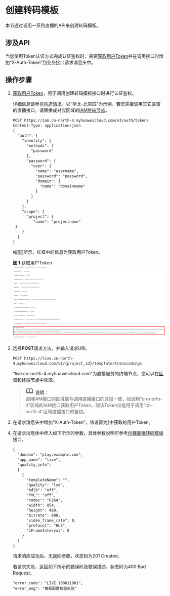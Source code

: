 # 创建转码模板<a name="live_03_0026"></a>

本节通过调用一系列直播的API来创建转码模板。

## 涉及API<a name="zh-cn_topic_0172500264_section872994"></a>

当您使用Token认证方式完成认证鉴权时，需要[获取用户Token](https://support.huaweicloud.com/api-iam/iam_30_0001.html)并在调用接口时增加“X-Auth-Token”到业务接口请求消息头中。

## 操作步骤<a name="zh-cn_topic_0172500264_section7856948"></a>

1.  <a name="zh-cn_topic_0172500264_li134912423710"></a>[获取用户Token](https://support.huaweicloud.com/api-iam/iam_30_0001.html)，用于调用创建转码模板接口时进行认证鉴权。

    详细信息请参见[构造请求](构造请求.md#topic_live_04_overview_100003)。以“华北-北京四”为示例，若您需要调用其它区域的直播接口，请替换成对应区域的[IAM终端节点](https://developer.huaweicloud.com/endpoint?IAM)。

    ```
    POST https://iam.cn-north-4.myhuaweicloud.com/v3/auth/tokens
    Content-Type: application/json
    {
      "auth": {
        "identity": {
          "methods": [
            "password"
          ],
          "password": {
            "user": {
              "name": "username", 
              "password": "password", 
              "domain": {
                "name": "domainname" 
              }
            }
          }
        },
        "scope": {
          "project": {
             "name": "projectname"      
     }
        }
      }
    }
    ```

    如[图1](#zh-cn_topic_0172500264_fig955023251511)所示，红框中的信息为获取用户Token。

    **图 1**  获取用户Token<a name="zh-cn_topic_0172500264_fig955023251511"></a>  
    ![](figures/获取用户Token.png "获取用户Token")

2.  选择**POST**请求方法，并输入请求URI。

    ```
    POST https://live.cn-north-4.myhuaweicloud.com/v1/{project_id}/template/transcodings
    ```

    “live.cn-north-4.myhuaweicloud.com”为直播服务的终端节点，您可以在[区域和终端节点](使用前必读.md#zh-cn_topic_0171442213_section98151621305)中获取。

    >![](public_sys-resources/icon-note.gif) **说明：**   
    >调用IAM接口的区域需与调用直播接口的区域一致，如调用“cn-north-4”区域的IAM接口获取用户Token，则该Token仅能用于调用“cn-north-4”区域直播接口的鉴权。  

3.  在请求消息头中增加“X-Auth-Token”，值设置为[1](#zh-cn_topic_0172500264_li134912423710)中获取的用户Token。
4.  在请求消息体中传入如下所示的参数，具体参数说明可参考[创建直播转码模板](创建直播转码模板.md)接口。

    ```
    {
      "domain": "play.example.com",
      "app_name": "live",
      "quality_info":
      [
        {
          "templateName": "",
          "quality": "lsd",
          "hdlb": "off",
          "PVC": "off",
          "codec": "H264",
          "width": 854,
          "height": 480,
          "bitrate": 600,
          "video_frame_rate": 0,
          "protocol": "HLS",
          "iFrameInterval": 0
        }
      ]
    }
    ```

    请求响应成功后，无返回参数，状态码为201 Created。

    若请求失败，返回如下所示的错误码及错误描述，状态码为400 Bad Request。

    ```
    "error_code": "LIVE.100011001",
    "error_msg": "模板配置校验失败"
    ```



